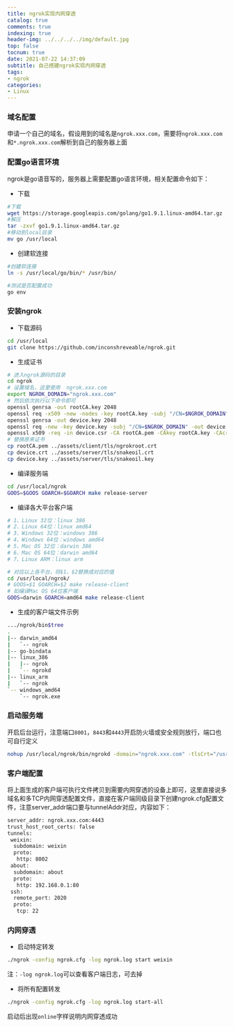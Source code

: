 ```yaml
---
title: ngrok实现内网穿透
catalog: true
comments: true
indexing: true
header-img: ../../../../img/default.jpg
top: false
tocnum: true
date: 2021-07-22 14:37:09
subtitle: 自己搭建ngrok实现内网穿透
tags:
- ngrok
categories:
- Linux
---
```


### 域名配置
申请一个自己的域名，假设用到的域名是``ngrok.xxx.com``，需要将``ngrok.xxx.com``和``*.ngrok.xxx.com``解析到自己的服务器上面

### 配置go语言环境
ngrok是go语音写的，服务器上需要配置go语言环境，相关配置命令如下：

- 下载
```bash
#下载
wget https://storage.googleapis.com/golang/go1.9.1.linux-amd64.tar.gz
#解压
tar -zxvf go1.9.1.linux-amd64.tar.gz
#移动到local目录
mv go /usr/local
```

- 创建软连接

```bash
#创建软连接
ln -s /usr/local/go/bin/* /usr/bin/

#测试是否配置成功
go env
```

### 安装ngrok

- 下载源码

```bash
cd /usr/local
git clone https://github.com/inconshreveable/ngrok.git
```

- 生成证书

```bash
# 进入ngrok源码的目录
cd ngrok
# 设置域名，这里使用  ngrok.xxx.com
export NGROK_DOMAIN="ngrok.xxx.com"
# 然后依次执行以下命令即可
openssl genrsa -out rootCA.key 2048
openssl req -x509 -new -nodes -key rootCA.key -subj "/CN=$NGROK_DOMAIN" -days 5000 -out rootCA.pem
openssl genrsa -out device.key 2048
openssl req -new -key device.key -subj "/CN=$NGROK_DOMAIN" -out device.csr
openssl x509 -req -in device.csr -CA rootCA.pem -CAkey rootCA.key -CAcreateserial -out device.crt -days 5000
# 替换原来证书
cp rootCA.pem ../assets/client/tls/ngrokroot.crt
cp device.crt ../assets/server/tls/snakeoil.crt
cp device.key ../assets/server/tls/snakeoil.key
```

- 编译服务端

```bash
cd /usr/local/ngrok
GOOS=$GOOS GOARCH=$GOARCH make release-server
```

- 编译各大平台客户端

```bash
# 1、Linux 32位：linux 386
# 2、Linux 64位：linux amd64
# 3、Windows 32位：windows 386
# 4、Windows 64位：windows amd64
# 5、Mac OS 32位：darwin 386
# 6、Mac OS 64位：darwin amd64
# 7、Linux ARM：linux arm

# 对应以上各平台，将$1、$2替换成对应的值
cd /usr/local/ngrok/
# GOOS=$1 GOARCH=$2 make release-client
# 如编译Mac OS 64位客户端
GOOS=darwin GOARCH=amd64 make release-client
```

- 生成的客户端文件示例

```bash
.../ngrok/bin$tree
.
|-- darwin_amd64
|   `-- ngrok
|-- go-bindata
|-- linux_386
|   |-- ngrok
|   `-- ngrokd
|-- linux_arm
|   `-- ngrok
`-- windows_amd64
    `-- ngrok.exe
```


### 启动服务端
开启后台运行，注意端口``8001``，``8443``和``4443``开启防火墙或安全规则放行，端口也可自行定义
```bash
nohup /usr/local/ngrok/bin/ngrokd -domain="ngrok.xxx.com" -tlsCrt="/usr/local/ngrok/server.crt" -tlsKey="/usr/local/ngrok/server.key" -httpAddr=":8001" -httpsAddr=":8443" -tunnelAddr=":4443" -log-level="INFO" >/var/log/ngrok.log 2>&1 &

```

### 客户端配置
将上面生成的客户端可执行文件拷贝到需要内网穿透的设备上即可，这里直接说多域名和多TCP内网穿透配置文件，直接在客户端同级目录下创建ngrok.cfg配置文件，注意server_addr端口要与tunnelAddr对应，内容如下：

```bash
server_addr: ngrok.xxx.com:4443
trust_host_root_certs: false
tunnels:
 weixin:
  subdomain: weixin
  proto:
   http: 8002
 about:
  subdomain: about
  proto:
   http: 192.168.0.1:80
 ssh:
  remote_port: 2020
  proto:
   tcp: 22
```

### 内网穿透
- 启动特定转发

```bash
./ngrok -config ngrok.cfg -log ngrok.log start weixin
```
注：``-log ngrok.log``可以查看客户端日志，可去掉

- 将所有配置转发

```bash
./ngrok -config ngrok.cfg -log ngrok.log start-all
```
启动后出现``online``字样说明内网穿透成功
